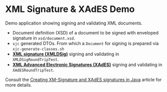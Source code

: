 # XML Signature & XAdES Demo

Demo application showing signing and validating XML documents.

* Document definition (XSD) of a document to be signed with enveloped signature in `xsd/document.xsd`.
* `xjc` generated DTOs. From which a `Document` for signing is prepared via `xjc-generate-classes.sh`
* [**XML signature (XMLDSig)**](http://www.w3.org/TR/2002/REC-xmldsig-core-20020212/) signing and validating in `XMLDSigRoundTripTest`.
* [**XML Advanced Electronic Signatures (XAdES)**](https://www.w3.org/TR/XAdES/) signing and validating in `XAdESRoundTripTest`.

Consult the [Creating XM-Signature and XAdES signatures in Java](https://vkuzel.com/creating-xm-signature-and-xades-signatures-in-java) article for more details.
